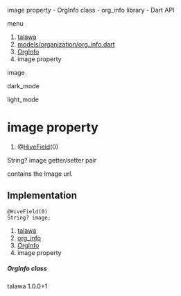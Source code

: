 




image property - OrgInfo class - org\_info library - Dart API







menu

1. [talawa](../../index.html)
2. [models/organization/org\_info.dart](../../models_organization_org_info/models_organization_org_info-library.html)
3. [OrgInfo](../../models_organization_org_info/OrgInfo-class.html)
4. image property

image


dark\_mode

light\_mode




# image property


1. @[HiveField](https://pub.dev/documentation/hive/2.2.3/hive/HiveField-class.html)(0)

String?
image
getter/setter pair

contains the Image url.


## Implementation

```
@HiveField(0)
String? image;
```

 


1. [talawa](../../index.html)
2. [org\_info](../../models_organization_org_info/models_organization_org_info-library.html)
3. [OrgInfo](../../models_organization_org_info/OrgInfo-class.html)
4. image property

##### OrgInfo class





talawa
1.0.0+1






